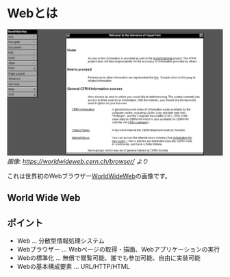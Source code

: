 # Webとは

![](assets/world-wide-web.png)
_画像: <https://worldwideweb.cern.ch/browser/> より_

これは世界初のWebブラウザー[WorldWideWeb](https://ja.wikipedia.org/wiki/WorldWideWeb)の画像です。

## World Wide Web

## ポイント

- Web … 分散型情報処理システム
- Webブラウザー … Webページの取得・描画、Webアプリケーションの実行
- Webの標準化 … 無償で閲覧可能、誰でも参加可能、自由に実装可能
- Webの基本構成要素 … URL/HTTP/HTML
